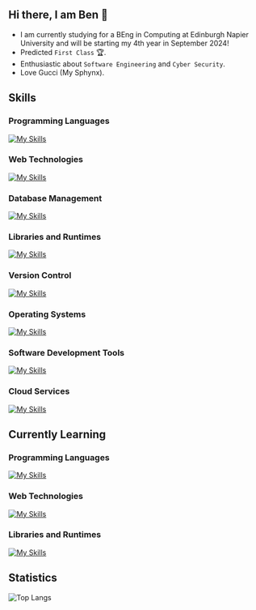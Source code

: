 ## Hi there, I am Ben 👋

- I am currently studying for a BEng in Computing at Edinburgh Napier University and will be starting my 4th year in September 2024!
- Predicted `First Class` :trophy:.
- Enthusiastic about `Software Engineering` and `Cyber Security`.
- Love Gucci (My Sphynx).

## Skills

### Programming Languages
[![My Skills](https://skillicons.dev/icons?i=c,cpp,cs,java,py,haskell,bash)](https://skillicons.dev)


### Web Technologies
[![My Skills](https://skillicons.dev/icons?i=html,css,js,ts,flask,django)](https://skillicons.dev)


### Database Management
[![My Skills](https://skillicons.dev/icons?i=mysql,postgres,sqlite,mongodb)](https://skillicons.dev)


### Libraries and Runtimes
[![My Skills](https://skillicons.dev/icons?i=jquery,nodejs,bootstrap,firebase,matlab)](https://skillicons.dev)


### Version Control
[![My Skills](https://skillicons.dev/icons?i=git)](https://skillicons.dev)


### Operating Systems
[![My Skills](https://skillicons.dev/icons?i=windows,linux)](https://skillicons.dev)


### Software Development Tools
[![My Skills](https://skillicons.dev/icons?i=visualstudio,androidstudio,eclipse)](https://skillicons.dev)


### Cloud Services
[![My Skills](https://skillicons.dev/icons?i=aws,azure,docker)](https://skillicons.dev)


## Currently Learning
### Programming Languages
[![My Skills](https://skillicons.dev/icons?i=kotlin)](https://skillicons.dev)
### Web Technologies
[![My Skills](https://skillicons.dev/icons?i=nextjs,tailwind)](https://skillicons.dev)
### Libraries and Runtimes
[![My Skills](https://skillicons.dev/icons?i=react)](https://skillicons.dev)


## Statistics
![Top Langs](https://github-readme-stats.vercel.app/api/top-langs/?username=benbhoy1888&layout=compact)


<!--
**Benbhoy1888/Benbhoy1888** is a ✨ _special_ ✨ repository because its `README.md` (this file) appears on your GitHub profile.

Here are some ideas to get you started:

- 🔭 I’m currently working on ...
- 🌱 I’m currently learning ...
- 👯 I’m looking to collaborate on ...
- 🤔 I’m looking for help with ...
- 💬 Ask me about ...
- 📫 How to reach me: ...
- 😄 Pronouns: ...
- ⚡ Fun fact: .
-->

